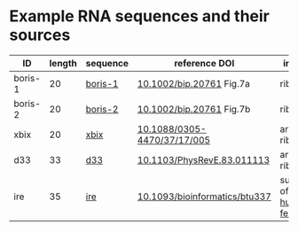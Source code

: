 
# Example RNA sequences and their sources

| ID | length | sequence | reference DOI | information
| --- | --- | --- | --- | --- |
| boris-1 | 20 | [boris-1](boris-1) | [10.1002/bip.20761](https://doi.org/10.1002/bip.20761) Fig.7a | riboswitch |
| boris-2 | 20 | [boris-2](boris-2) | [10.1002/bip.20761](https://doi.org/10.1002/bip.20761) Fig.7b | riboswitch |
| xbix | 20 | [xbix](xbix) | [10.1088/0305-4470/37/17/005](https://doi.org/10.1088/0305-4470/37/17/005) | artificial riboswitch |
| d33 | 33 | [d33](d33) | [10.1103/PhysRevE.83.011113](https://doi.org/10.1103/PhysRevE.83.011113) | artifical riboswitch |
| ire | 35 | [ire](ire) | [10.1093/bioinformatics/btu337](https://doi.org/10.1093/bioinformatics/btu337) | subsequence of IRE of [human L-ferritin](https://www.ncbi.nlm.nih.gov/nucleotide/KC153429.1) |

